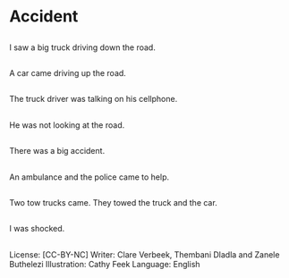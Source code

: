 # Accident

##
I saw a big truck driving
down the road.

##
A car came driving up
the road.

##
The truck driver was
talking on his
cellphone.

##
He was not looking at
the road.

##
There was a big
accident.

##
An ambulance and the
police came to help.

##
Two tow trucks came.
They towed the truck
and the car.

##
I was shocked.

##
License: [CC-BY-NC]
Writer: Clare Verbeek, Thembani Dladla and Zanele Buthelezi
Illustration: Cathy Feek
Language: English
